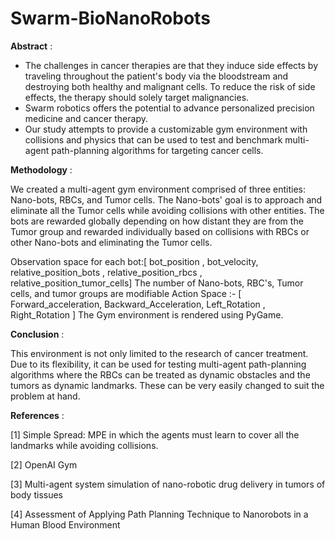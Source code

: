 # Swarm-BioNanoRobots



**Abstract** :

- The challenges in cancer therapies are that they induce side effects by traveling throughout the patient's body via the bloodstream and destroying both healthy and malignant cells. To reduce the risk of side effects, the therapy should solely target malignancies.
- Swarm robotics offers the potential to advance personalized precision medicine and cancer therapy.
- Our study attempts to provide a customizable gym environment with collisions and physics that can be used to test and benchmark multi-agent path-planning algorithms for targeting cancer cells.



**Methodology** :

We created a multi-agent gym environment comprised of three entities: Nano-bots, RBCs, and Tumor cells.
The Nano-bots' goal is to approach and eliminate all the Tumor cells while avoiding collisions with other entities.
The bots are rewarded globally depending on how distant they are from the Tumor group and rewarded individually based on collisions with RBCs or other Nano-bots and eliminating the Tumor cells.

Observation space for each bot:[ bot_position , bot_velocity, relative_position_bots , relative_position_rbcs , relative_position_tumor_cells]
The number of Nano-bots, RBC's, Tumor cells, and tumor groups are modifiable
Action Space :- [ Forward_acceleration, Backward_Acceleration, Left_Rotation , Right_Rotation ]
The Gym environment is rendered using PyGame.



**Conclusion** :

This environment is not only limited to the research of cancer treatment. Due to its flexibility, it can be used for testing multi-agent path-planning algorithms where the RBCs can be treated as dynamic obstacles and the tumors as dynamic landmarks. These can be very easily changed to suit the problem at hand.



**References** :

[1] Simple Spread: MPE in which the agents must learn to cover all the landmarks while avoiding collisions.

[2] OpenAI Gym

[3] Multi-agent system simulation of nano-robotic drug delivery in tumors of body tissues

[4] Assessment of Applying Path Planning Technique to Nanorobots in a Human Blood Environment


